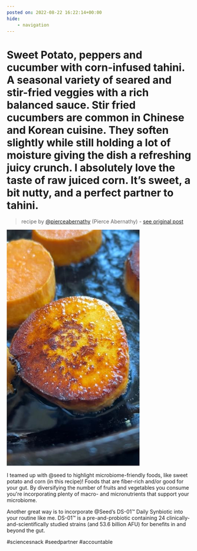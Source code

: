 ```yaml
---
posted on: 2022-08-22 16:22:14+00:00
hide:
    - navigation
---
```


# Sweet Potato, peppers and cucumber with corn-infused tahini. A seasonal variety of seared and stir-fried veggies with a rich balanced sauce. Stir fried cucumbers are common in Chinese and Korean cuisine. They soften slightly while still holding a lot of moisture giving the dish a refreshing juicy crunch. I absolutely love the taste of raw juiced corn. It’s sweet, a bit nutty, and a perfect partner to tahini.  

> recipe by [@pierceabernathy](https://www.instagram.com/pierceabernathy/) 
(Pierce Abernathy) - [see original post](https://instagram.com/p/ChkXvnQJAAH)

![](../img/pierceabernathy_22-08-2022_1608.png)


I teamed up with @seed to highlight microbiome-friendly foods, like sweet potato and corn (in this recipe)! Foods that are fiber-rich and/or good for your gut. By diversifying the number of fruits and vegetables you consume you're incorporating plenty of macro- and micronutrients that support your microbiome. 

Another great way is to incorporate @Seed’s DS-01™ Daily Synbiotic into your routine like me. DS-01™ is a pre-and-probiotic containing 24 clinically-and-scientifically studied strains (and 53.6 billion AFU) for benefits in and beyond the gut. 

\#sciencesnack \#seedpartner \#accountable 